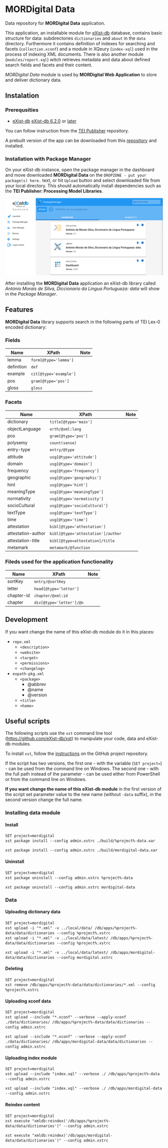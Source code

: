 # MORDigital Data

Data repository for **MORDigital Data** application.

This application, an installable module for [eXist-db](https://exist-db.org/) database, contains basic structure for data: subdirectories `dictionaries` and `about` in the `data` directory. Furthermore it contains definition of indexes for searching and facets (`collection.xconf`) and a module in XQeury (`index-xql`) used in the process of indexing XML documents. There is also another module (`modules/report.xql`) witch retrieves metadata and data about defined search fields and facets and their content.

*MORDigital Data* module is used by **MORDigital Web Application** to store and deliver dictionary data.

## Instalation

### Prerequsities

- [eXist-db](https://exist-db.org)  [eXist-db 6.2.0](https://github.com/eXist-db/exist/releases/tag/eXist-6.2.0) or [later](https://github.com/eXist-db/exist/releases/latest)

You can follow instruction from the [TEI Publisher](https://github.com/eeditiones/tei-publisher-app#installation) repository.

A prebuilt version of the app can be downloaded from this [repository](/relases/latest) and installed.

### Installation with Package Manager

On your eXist-db instance, open the package manager in the dashboard and move downloaded **MORDigital Data** on the `DROPZONE - put your package(s) here.` text, or hit `Upload` button and select downloaded file from your local directory. This should automatically install dependencies such as the **TEI Publisher: Processing Model Libraries**.

![Package Manager](docs/images/eXist-db-PackageManager-install-module.png)

After installing the **MORDigital Data** application an eXist-db library called *António Morais de Silva, Diccionario da Lingua Portugueza: data* will show in the *Package Manager*.

## Features

**MORDigital Data** library supports search in the following parts of TEI Lex-0 encoded dictionary:

### Fields

| Name | XPath | Note |
| ---- | ----- |----- |
|lemma|`form[@type='lemma']`||
|definition|`def`||
|example|`cit[@type='example']`||
|pos|`gram[@type='pos']`||
|gloss|`gloss`||

### Facets

| Name | XPath | Note |
| ---- | ----- |----- |
|dictionary|`title[@type='main']`||
|objectLanguage|`orth/@xml:lang`||
|pos|`gram[@type='pos']`||
|polysemy|`count(sense)`||
|entry-type|`entry/@type`||
|attitude|`usg[@type='attitude']`||
|domain|`usg[@type='domain']`||
|frequency|`usg[@type='frequency']`||
|geographic|`usg[@type='geographic']`||
|hint|`usg[@type='hint']`||
|meaningType|`usg[@type='meaningType']`||
|normativity|`usg[@type='normativity']`||
|socioCultural|`usg[@type='socioCultural']`||
|textType|`usg[@type='textType']`||
|time|`usg[@type='time']`||
|attestation|`bibl[@type='attestation']`||
|attestation-author|`bibl[@type='attestation']/author`||
|attestation-title|`bibl[@type=attestation]/title`||
|metamark|`metamark/@function`||

### Fileds used for the application functionality

| Name | XPath | Note |
| ---- | ----- |----- |
|sortKey|`entry/@sortKey`||
|letter|`head[@type='letter']`||
|chapter-id|`chapter/@xml:id`||
|chapter|`div[@type='letter']/@n`||


## Development

If you want change the name of this eXist-db module do it in this places:

- `repo.xml`
  - `<description>`
  - `<website>`
  - `<target>`
  - `<permissions>`
  - `<changelog>`
- `expath-pkg.xml`
  - `<package>`
    - @abbrev
    - @name
    - @version
  - `<title>`
  - `<home>`

## Useful scripts

The following scripts use the `xst` command line tool (<https://github.com/eXist-db/xst>) to manipulate your code, data and eXist-db modules.

To install `xst`, follow the [instructions](https://github.com/eXist-db/xst) on the GitHub project repository.

If the script has two versions, the first one - with the variable (`SET project=`) - can be used from the command line on Windows. The second one - with the full path instead of the parameter - can be used either from PowerShell or from the command line on Windows.

**If you want change the name of this eXist-db module** in the first version of the script set parameter value to the new name (without `-data` suffix), in the second version change the full name.

### Installing data module

#### Install

```script
SET project=mordigital
xst package install --config admin.xstrc ./build/%project%-data.xar
```

```script
xst package install --config admin.xstrc ./build/mordigital-data.xar
```

#### Uninstall

```script
SET project=mordigital
xst package uninstall --config admin.xstrc %project%-data
```

```script
xst package uninstall --config admin.xstrc mordigital-data
```

### Data

#### Uploading dictionary data

```script
SET project=mordigital
xst upload -i "*.xml" -v ../local/data/ /db/apps/%project%-data/data/dictionaries --config %project%.xstrc
xst upload -i "*.xml" -v ../local/data/latest/ /db/apps/%project%-data/data/dictionaries --config %project%.xstrc
```

```script
xst upload -i "*.xml" -v ../local/data/latest/ /db/apps/mordigital-data/data/dictionaries --config mordigital.xstrc
```

#### Deleting

```script
SET project=mordigital
xst remove /db/apps/%project%-data/data/dictionaries/*.xml --config %project%.xstrc
```

#### Uploading xconf data

```script
SET project=mordigital
xst upload --include "*.xconf" --verbose --apply-xconf ./data/dictionaries/ /db/apps/%project%-data/data/dictionaries --config admin.xstrc
```

```script
xst upload --include "*.xconf" --verbose --apply-xconf ./data/dictionaries/ /db/apps/mordigital-data/data/dictionaries --config admin.xstrc
```

#### Uploading index module

```script
SET project=mordigital
xst upload --include "index.xql" --verbose ./ /db/apps/%project%-data --config admin.xstrc
```

```script
xst upload --include "index.xql" --verbose ./ /db/apps/mordigital-data --config admin.xstrc
```

#### Reindex content

```script
SET project=mordigital
xst execute "xmldb:reindex('/db/apps/%project%-data/data/dictionaries')" --config admin.xstrc
```

```script
xst execute "xmldb:reindex('/db/apps/mordigital-data/data/dictionaries')" --config admin.xstrc
```
